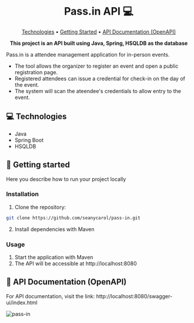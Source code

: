 <h1 align="center" style="font-weight: bold;">Pass.in API 💻</h1>

<p align="center">
 <a href="#tech">Technologies</a> • 
 <a href="#started">Getting Started</a> • 
 <a href="#routes">API Documentation (OpenAPI)</a> 
</p>

<p align="center">
    <b>This project is an API built using Java, Spring, HSQLDB as the database </b>
</p>
Pass.in is a attendee management application for in-person events.

- The tool allows the organizer to register an event and open a public registration page.
- Registered attendees can issue a credential for check-in on the day of the event.
- The system will scan the ateendee's credentials to allow entry to the event.

<h2 id="technologies">💻 Technologies</h2>

- Java
- Spring Boot
- HSQLDB

<h2 id="started">🚀 Getting started</h2>

Here you describe how to run your project locally


<h3>Installation</h3>

1. Clone the repository:

```bash
git clone https://github.com/seanycarol/pass-in.git
```

2. Install dependencies with Maven


<h3>Usage</h3>

1. Start the application with Maven
2. The API will be accessible at http://localhost:8080

<h2 id="routes">📍 API Documentation (OpenAPI)</h2>
  
For API documentation, visit the link: http://localhost:8080/swagger-ui/index.html

![pass-in](https://github.com/seanycarol/nlw-expert-java/assets/38301491/0e452138-295e-413c-9010-c105f22c8a27)
